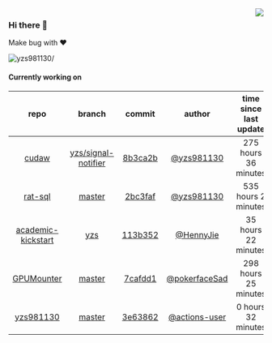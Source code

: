 <img align="right" src="https://github-readme-stats.vercel.app/api?username=yzs981130&show_icons=true&hide_title=true" />

### Hi there 👋


Make bug with ❤️

<p align="left"> <img src=https://komarev.com/ghpvc/?username=yzs981130 alt=yzs981130/> </p>


<!--
**yzs981130/yzs981130** is a ✨ _special_ ✨ repository because its `README.md` (this file) appears on your GitHub profile.

Here are some ideas to get you started:

- 🔭 I’m currently working on ...
- 🌱 I’m currently learning ...
- 👯 I’m looking to collaborate on ...
- 🤔 I’m looking for help with ...
- 💬 Ask me about ...
- 📫 How to reach me: ...
- 😄 Pronouns: ...
- ⚡ Fun fact: ...
-->

#### Currently working on


| repo | branch | commit | author | time since last update | language |
|:---:|:---:|:---:|:---:|:---:|:---:|
| [cudaw](https://github.com/yzs981130/cudaw) | [yzs/signal-notifier](https://github.com/yzs981130/cudaw/tree/yzs/signal-notifier) |[8b3ca2b](https://github.com/yzs981130/cudaw/commit/8b3ca2bb967397913f815d7c15d5dbab5b99b944) | [@yzs981130](https://github.com/yzs981130) |275 hours 36 minutes | ![](https://img.shields.io/badge/language-C-default.svg?style=flat-square)|
| [rat-sql](https://github.com/yzs981130/rat-sql) | [master](https://github.com/yzs981130/rat-sql/tree/master) |[2bc3faf](https://github.com/yzs981130/rat-sql/commit/2bc3faf89a04ccea23862b871615194946cf2b4b) | [@yzs981130](https://github.com/yzs981130) |535 hours 2 minutes | ![](https://img.shields.io/badge/language-Python-default.svg?style=flat-square)|
| [academic-kickstart](https://github.com/HennyJie/academic-kickstart) | [yzs](https://github.com/HennyJie/academic-kickstart/tree/yzs) |[113b352](https://github.com/HennyJie/academic-kickstart/commit/113b35289fd28eb45dbc375eb19aa734da773137) | [@HennyJie](https://github.com/HennyJie) |35 hours 22 minutes | ![](https://img.shields.io/badge/language-Shell-default.svg?style=flat-square)|
| [GPUMounter](https://github.com/yzs981130/GPUMounter) | [master](https://github.com/yzs981130/GPUMounter/tree/master) |[7cafdd1](https://github.com/yzs981130/GPUMounter/commit/7cafdd15364071323df16222cc3b330641763b78) | [@pokerfaceSad](https://github.com/pokerfaceSad) |298 hours 25 minutes | ![](https://img.shields.io/badge/language-Go-default.svg?style=flat-square)|
| [yzs981130](https://github.com/yzs981130/yzs981130) | [master](https://github.com/yzs981130/yzs981130/tree/master) |[3e63862](https://github.com/yzs981130/yzs981130/commit/3e638623454e46dcce45653237166a3afed892c5) | [@actions-user](https://github.com/actions-user) |0 hours 32 minutes | ![](https://img.shields.io/badge/language-Go-default.svg?style=flat-square)|
